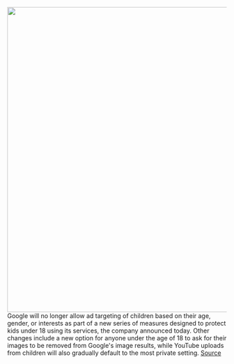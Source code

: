 <img src='https://cdn.vox-cdn.com/thumbor/EGXyMa3qlQfNQP_o8TGau5nPYg4=/0x0:2040x1360/1200x800/filters:focal(857x517:1183x843)/cdn.vox-cdn.com/uploads/chorus_image/image/69703537/acastro_180508_1777_google_IO_0002.0.jpg' width='700px' /><br/>
Google will no longer allow ad targeting of children based on their age, gender, or interests as part of a new series of measures designed to protect kids under 18 using its services, the company announced today. Other changes include a new option for anyone under the age of 18 to ask for their images to be removed from Google's image results, while YouTube uploads from children will also gradually default to the most private setting.
<a href='https://www.theverge.com/2021/8/10/22617976/google-children-ad-targeting-youtube-default-privacy-safesearch'> Source <a/>